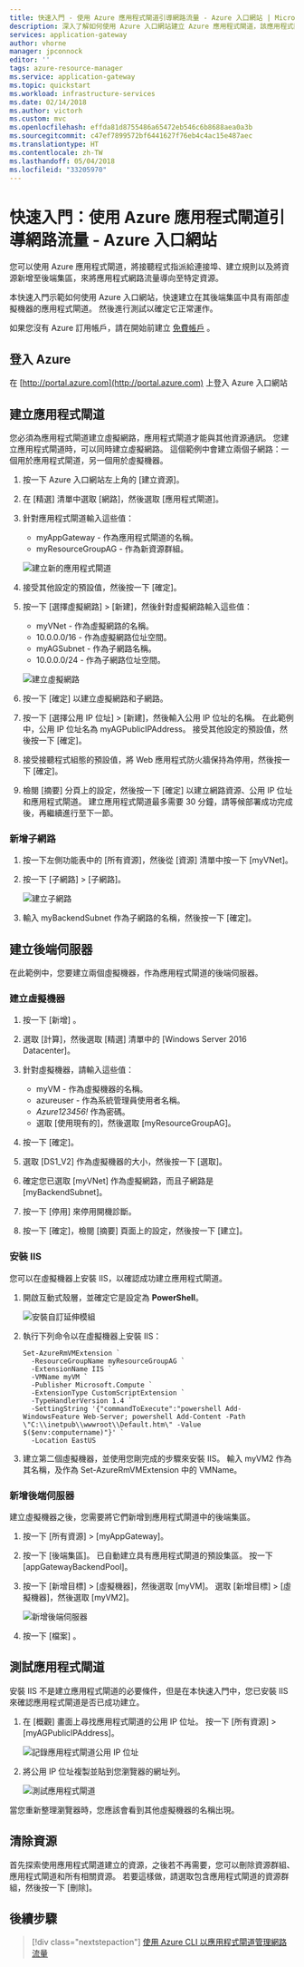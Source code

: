 ```yaml
---
title: 快速入門 - 使用 Azure 應用程式閘道引導網路流量 - Azure 入口網站 | Microsoft Docs
description: 深入了解如何使用 Azure 入口網站建立 Azure 應用程式閘道，該應用程式閘道會將網路流量導向至後端集區中的虛擬機器。
services: application-gateway
author: vhorne
manager: jpconnock
editor: ''
tags: azure-resource-manager
ms.service: application-gateway
ms.topic: quickstart
ms.workload: infrastructure-services
ms.date: 02/14/2018
ms.author: victorh
ms.custom: mvc
ms.openlocfilehash: effda81d8755486a65472eb546c6b8688aea0a3b
ms.sourcegitcommit: c47ef7899572bf6441627f76eb4c4ac15e487aec
ms.translationtype: HT
ms.contentlocale: zh-TW
ms.lasthandoff: 05/04/2018
ms.locfileid: "33205970"
---
```

# <a name="quickstart-direct-web-traffic-with-azure-application-gateway---azure-portal"></a>快速入門：使用 Azure 應用程式閘道引導網路流量 - Azure 入口網站

您可以使用 Azure 應用程式閘道，將接聽程式指派給連接埠、建立規則以及將資源新增至後端集區，來將應用程式網路流量導向至特定資源。

本快速入門示範如何使用 Azure 入口網站，快速建立在其後端集區中具有兩部虛擬機器的應用程式閘道。 然後進行測試以確定它正常運作。

如果您沒有 Azure 訂用帳戶，請在開始前建立 [免費帳戶](https://azure.microsoft.com/free/?WT.mc_id=A261C142F) 。

## <a name="log-in-to-azure"></a>登入 Azure

在 [http://portal.azure.com](http://portal.azure.com) 上登入 Azure 入口網站

## <a name="create-an-application-gateway"></a>建立應用程式閘道

您必須為應用程式閘道建立虛擬網路，應用程式閘道才能與其他資源通訊。 您建立應用程式閘道時，可以同時建立虛擬網路。 這個範例中會建立兩個子網路：一個用於應用程式閘道，另一個用於虛擬機器。 

1. 按一下 Azure 入口網站左上角的 [建立資源]。
2. 在 [精選] 清單中選取 [網路]，然後選取 [應用程式閘道]。
3. 針對應用程式閘道輸入這些值：

    - myAppGateway - 作為應用程式閘道的名稱。
    - myResourceGroupAG - 作為新資源群組。

    ![建立新的應用程式閘道](./media/quick-create-portal/application-gateway-create.png)

4. 接受其他設定的預設值，然後按一下 [確定]。
5. 按一下 [選擇虛擬網路]  >  [新建]，然後針對虛擬網路輸入這些值：

    - myVNet - 作為虛擬網路的名稱。
    - 10.0.0.0/16 - 作為虛擬網路位址空間。
    - myAGSubnet - 作為子網路名稱。
    - 10.0.0.0/24 - 作為子網路位址空間。

    ![建立虛擬網路](./media/quick-create-portal/application-gateway-vnet.png)

6. 按一下 [確定] 以建立虛擬網路和子網路。
6. 按一下 [選擇公用 IP 位址]  >  [新建]，然後輸入公用 IP 位址的名稱。 在此範例中，公用 IP 位址名為 myAGPublicIPAddress。 接受其他設定的預設值，然後按一下 [確定]。
8. 接受接聽程式組態的預設值，將 Web 應用程式防火牆保持為停用，然後按一下 [確定]。
9. 檢閱 [摘要] 分頁上的設定，然後按一下 [確定] 以建立網路資源、公用 IP 位址和應用程式閘道。 建立應用程式閘道最多需要 30 分鐘，請等候部署成功完成後，再繼續進行至下一節。

### <a name="add-a-subnet"></a>新增子網路

1. 按一下左側功能表中的 [所有資源]，然後從 [資源] 清單中按一下 [myVNet]。
2. 按一下 [子網路]  >  [子網路]。

    ![建立子網路](./media/quick-create-portal/application-gateway-subnet.png)

3. 輸入 myBackendSubnet 作為子網路的名稱，然後按一下 [確定]。

## <a name="create-backend-servers"></a>建立後端伺服器

在此範例中，您要建立兩個虛擬機器，作為應用程式閘道的後端伺服器。 

### <a name="create-a-virtual-machine"></a>建立虛擬機器

1. 按一下 [新增] 。
2. 選取 [計算]，然後選取 [精選] 清單中的 [Windows Server 2016 Datacenter]。
3. 針對虛擬機器，請輸入這些值：

    - myVM - 作為虛擬機器的名稱。
    - azureuser - 作為系統管理員使用者名稱。
    - *Azure123456!* 作為密碼。
    - 選取 [使用現有的]，然後選取 [myResourceGroupAG]。

4. 按一下 [確定]。
5. 選取 [DS1_V2] 作為虛擬機器的大小，然後按一下 [選取]。
6. 確定您已選取 [myVNet] 作為虛擬網路，而且子網路是 [myBackendSubnet]。 
7. 按一下 [停用] 來停用開機診斷。
8. 按一下 [確定]，檢閱 [摘要] 頁面上的設定，然後按一下 [建立]。

### <a name="install-iis"></a>安裝 IIS

您可以在虛擬機器上安裝 IIS，以確認成功建立應用程式閘道。

1. 開啟互動式殼層，並確定它是設定為 **PowerShell**。

    ![安裝自訂延伸模組](./media/quick-create-portal/application-gateway-extension.png)

2. 執行下列命令以在虛擬機器上安裝 IIS： 

    ```azurepowershell-interactive
    Set-AzureRmVMExtension `
      -ResourceGroupName myResourceGroupAG `
      -ExtensionName IIS `
      -VMName myVM `
      -Publisher Microsoft.Compute `
      -ExtensionType CustomScriptExtension `
      -TypeHandlerVersion 1.4 `
      -SettingString '{"commandToExecute":"powershell Add-WindowsFeature Web-Server; powershell Add-Content -Path \"C:\\inetpub\\wwwroot\\Default.htm\" -Value $($env:computername)"}' `
      -Location EastUS
    ```

3. 建立第二個虛擬機器，並使用您剛完成的步驟來安裝 IIS。 輸入 myVM2 作為其名稱，及作為 Set-AzureRmVMExtension 中的 VMName。

### <a name="add-backend-servers"></a>新增後端伺服器

建立虛擬機器之後，您需要將它們新增到應用程式閘道中的後端集區。

1. 按一下 [所有資源]  >  [myAppGateway]。
2. 按一下 [後端集區]。 已自動建立具有應用程式閘道的預設集區。 按一下 [appGatewayBackendPool]。
3. 按一下 [新增目標]  >  [虛擬機器]，然後選取 [myVM]。 選取 [新增目標]  >  [虛擬機器]，然後選取 [myVM2]。

    ![新增後端伺服器](./media/quick-create-portal/application-gateway-backend.png)

4. 按一下 [檔案] 。

## <a name="test-the-application-gateway"></a>測試應用程式閘道

安裝 IIS 不是建立應用程式閘道的必要條件，但是在本快速入門中，您已安裝 IIS 來確認應用程式閘道是否已成功建立。

1. 在 [概觀] 畫面上尋找應用程式閘道的公用 IP 位址。 按一下 [所有資源]  >  [myAGPublicIPAddress]。

    ![記錄應用程式閘道公用 IP 位址](./media/quick-create-portal/application-gateway-record-ag-address.png)

2. 將公用 IP 位址複製並貼到您瀏覽器的網址列。

    ![測試應用程式閘道](./media/quick-create-portal/application-gateway-iistest.png)

當您重新整理瀏覽器時，您應該會看到其他虛擬機器的名稱出現。

## <a name="clean-up-resources"></a>清除資源

首先探索使用應用程式閘道建立的資源，之後若不再需要，您可以刪除資源群組、應用程式閘道和所有相關資源。 若要這樣做，請選取包含應用程式閘道的資源群組，然後按一下 [刪除]。

## <a name="next-steps"></a>後續步驟

> [!div class="nextstepaction"]
> [使用 Azure CLI 以應用程式閘道管理網路流量](./tutorial-manage-web-traffic-cli.md)
